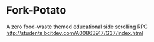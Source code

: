 # Fork-Potato
A zero food-waste themed educational side scrolling RPG 
http://students.bcitdev.com/A00863917/G37/index.html
